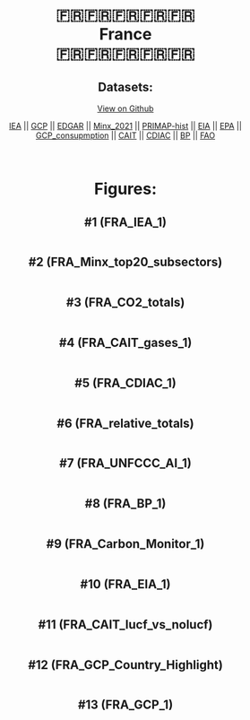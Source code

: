 
<center>
<h1 align="center">
🇫🇷🇫🇷🇫🇷🇫🇷🇫🇷
<br>
France
<br>
🇫🇷🇫🇷🇫🇷🇫🇷🇫🇷
</h1>
<h2>Datasets:</h2>
<p><a href="https://github.com/dquintani/GreenhouseData/tree/master/country_data/FRA_France/data">View on Github</a>
<br></p><p><a href="data/FRA_IEA.csv">IEA</a> || <a href="data/FRA_GCP.csv">GCP</a> || <a href="data/FRA_EDGAR.csv">EDGAR</a> || <a href="data/FRA_Minx_2021.csv">Minx_2021</a> || <a href="data/FRA_PRIMAP-hist.csv">PRIMAP-hist</a> || <a href="data/FRA_EIA.csv">EIA</a> || <a href="data/FRA_EPA.csv">EPA</a> || <a href="data/FRA_GCP_consupmption.csv">GCP_consupmption</a> || <a href="data/FRA_CAIT.csv">CAIT</a> || <a href="data/FRA_CDIAC.csv">CDIAC</a> || <a href="data/FRA_BP.csv">BP</a> || <a href="data/FRA_FAO.csv">FAO</a></p><p><br></p>
<h1>Figures:</h1><h2>#1 (FRA_IEA_1)</h2>
<p><img alt="" src="figures/FRA_IEA_1.png" /></p><h2>#2 (FRA_Minx_top20_subsectors)</h2>
<p><img alt="" src="figures/FRA_Minx_top20_subsectors.png" /></p><h2>#3 (FRA_CO2_totals)</h2>
<p><img alt="" src="figures/FRA_CO2_totals.png" /></p><h2>#4 (FRA_CAIT_gases_1)</h2>
<p><img alt="" src="figures/FRA_CAIT_gases_1.png" /></p><h2>#5 (FRA_CDIAC_1)</h2>
<p><img alt="" src="figures/FRA_CDIAC_1.png" /></p><h2>#6 (FRA_relative_totals)</h2>
<p><img alt="" src="figures/FRA_relative_totals.png" /></p><h2>#7 (FRA_UNFCCC_AI_1)</h2>
<p><img alt="" src="figures/FRA_UNFCCC_AI_1.png" /></p><h2>#8 (FRA_BP_1)</h2>
<p><img alt="" src="figures/FRA_BP_1.png" /></p><h2>#9 (FRA_Carbon_Monitor_1)</h2>
<p><img alt="" src="figures/FRA_Carbon_Monitor_1.png" /></p><h2>#10 (FRA_EIA_1)</h2>
<p><img alt="" src="figures/FRA_EIA_1.png" /></p><h2>#11 (FRA_CAIT_lucf_vs_nolucf)</h2>
<p><img alt="" src="figures/FRA_CAIT_lucf_vs_nolucf.png" /></p><h2>#12 (FRA_GCP_Country_Highlight)</h2>
<p><img alt="" src="figures/FRA_GCP_Country_Highlight.png" /></p><h2>#13 (FRA_GCP_1)</h2>
<p><img alt="" src="figures/FRA_GCP_1.png" /></p>